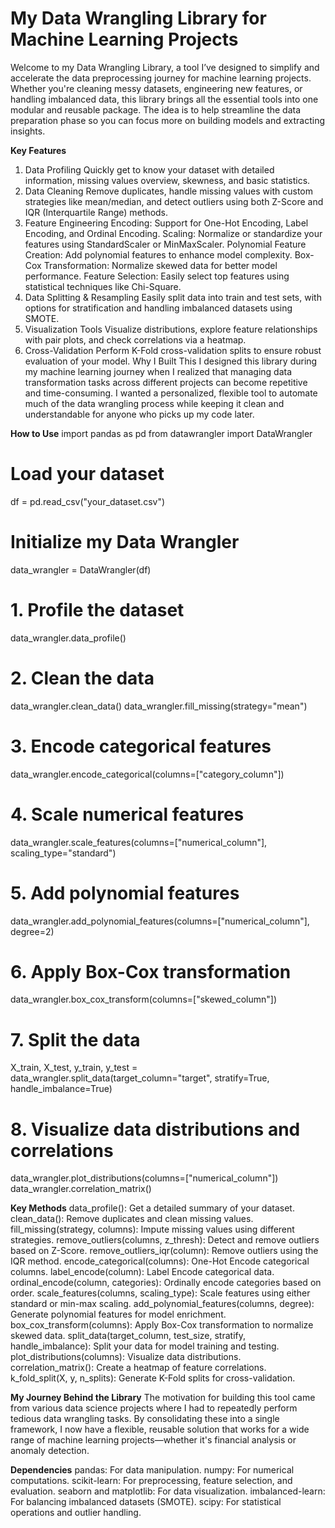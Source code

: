 # My Data Wrangling Library for Machine Learning Projects

Welcome to my Data Wrangling Library, a tool I’ve designed to simplify and accelerate the data preprocessing journey for machine learning projects. Whether you're cleaning messy datasets, engineering new features, or handling imbalanced data, this library brings all the essential tools into one modular and reusable package. The idea is to help streamline the data preparation phase so you can focus more on building models and extracting insights.

**Key Features**

1. Data Profiling
Quickly get to know your dataset with detailed information, missing values overview, skewness, and basic statistics.
2. Data Cleaning
Remove duplicates, handle missing values with custom strategies like mean/median, and detect outliers using both Z-Score and IQR (Interquartile Range) methods.
3. Feature Engineering
Encoding: Support for One-Hot Encoding, Label Encoding, and Ordinal Encoding.
Scaling: Normalize or standardize your features using StandardScaler or MinMaxScaler.
Polynomial Feature Creation: Add polynomial features to enhance model complexity.
Box-Cox Transformation: Normalize skewed data for better model performance.
Feature Selection: Easily select top features using statistical techniques like Chi-Square.
4. Data Splitting & Resampling
Easily split data into train and test sets, with options for stratification and handling imbalanced datasets using SMOTE.
5. Visualization Tools
Visualize distributions, explore feature relationships with pair plots, and check correlations via a heatmap.
6. Cross-Validation
Perform K-Fold cross-validation splits to ensure robust evaluation of your model.
Why I Built This
I designed this library during my machine learning journey when I realized that managing data transformation tasks across different projects can become repetitive and time-consuming. I wanted a personalized, flexible tool to automate much of the data wrangling process while keeping it clean and understandable for anyone who picks up my code later.


**How to Use**
import pandas as pd
from datawrangler import DataWrangler

# Load your dataset
df = pd.read_csv("your_dataset.csv")

# Initialize my Data Wrangler
data_wrangler = DataWrangler(df)

# 1. Profile the dataset
data_wrangler.data_profile()

# 2. Clean the data
data_wrangler.clean_data()
data_wrangler.fill_missing(strategy="mean")

# 3. Encode categorical features
data_wrangler.encode_categorical(columns=["category_column"])

# 4. Scale numerical features
data_wrangler.scale_features(columns=["numerical_column"], scaling_type="standard")

# 5. Add polynomial features
data_wrangler.add_polynomial_features(columns=["numerical_column"], degree=2)

# 6. Apply Box-Cox transformation
data_wrangler.box_cox_transform(columns=["skewed_column"])

# 7. Split the data
X_train, X_test, y_train, y_test = data_wrangler.split_data(target_column="target", stratify=True, handle_imbalance=True)

# 8. Visualize data distributions and correlations
data_wrangler.plot_distributions(columns=["numerical_column"])
data_wrangler.correlation_matrix()

**Key Methods**
data_profile(): Get a detailed summary of your dataset.
clean_data(): Remove duplicates and clean missing values.
fill_missing(strategy, columns): Impute missing values using different strategies.
remove_outliers(columns, z_thresh): Detect and remove outliers based on Z-Score.
remove_outliers_iqr(column): Remove outliers using the IQR method.
encode_categorical(columns): One-Hot Encode categorical columns.
label_encode(column): Label Encode categorical data.
ordinal_encode(column, categories): Ordinally encode categories based on order.
scale_features(columns, scaling_type): Scale features using either standard or min-max scaling.
add_polynomial_features(columns, degree): Generate polynomial features for model enrichment.
box_cox_transform(columns): Apply Box-Cox transformation to normalize skewed data.
split_data(target_column, test_size, stratify, handle_imbalance): Split your data for model training and testing.
plot_distributions(columns): Visualize data distributions.
correlation_matrix(): Create a heatmap of feature correlations.
k_fold_split(X, y, n_splits): Generate K-Fold splits for cross-validation.

**My Journey Behind the Library**
The motivation for building this tool came from various data science projects where I had to repeatedly perform tedious data wrangling tasks. By consolidating these into a single framework, I now have a flexible, reusable solution that works for a wide range of machine learning projects—whether it's financial analysis or anomaly detection.



**Dependencies**
pandas: For data manipulation.
numpy: For numerical computations.
scikit-learn: For preprocessing, feature selection, and evaluation.
seaborn and matplotlib: For data visualization.
imbalanced-learn: For balancing imbalanced datasets (SMOTE).
scipy: For statistical operations and outlier handling.

